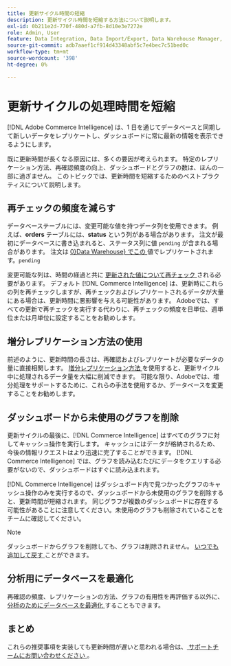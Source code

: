 ```yaml
---
title: 更新サイクル時間の短縮
description: 更新サイクル時間を短縮する方法について説明します。
exl-id: 0b211e2d-770f-480d-a7fb-8d10e3e7272e
role: Admin, User
feature: Data Integration, Data Import/Export, Data Warehouse Manager, Dashboards
source-git-commit: adb7aaef1cf914d43348abf5c7e4bec7c51bed0c
workflow-type: tm+mt
source-wordcount: '398'
ht-degree: 0%

---
```


# 更新サイクルの処理時間を短縮

[!DNL Adobe Commerce Intelligence] は、1 日を通じてデータベースと同期して新しいデータをレプリケートし、ダッシュボードに常に最新の情報を表示できるようにします。

既に更新時間が長くなる原因には、多くの要因が考えられます。 特定のレプリケーション方法、再確認頻度の向上、ダッシュボードとグラフの数は、ほんの一部に過ぎません。 このトピックでは、更新時間を短縮するためのベストプラクティスについて説明します。

## 再チェックの頻度を減らす

データベーステーブルには、変更可能な値を持つデータ列を使用できます。 例えば、**orders** テーブルには、**status** という列がある場合があります。 注文が最初にデータベースに書き込まれると、ステータス列に値 `pending` が含まれる場合があります。 注文は [0&rbrace;Data Warehouse&rbrace; でこの ](../data-analyst/data-warehouse-mgr/tour-dwm.md) 値でレプリケートされます。`pending`

変更可能な列は、時間の経過と共に [ 更新された値について再チェック ](../data-analyst/data-warehouse-mgr/cfg-data-rechecks.md) される必要があります。 デフォルト [!DNL Commerce Intelligence] は、更新時にこれらの列を再チェックしますが、再チェックおよびレプリケートされるデータが大量にある場合は、更新時間に悪影響を与える可能性があります。 Adobeでは、すべての更新で再チェックを実行する代わりに、再チェックの頻度を日単位、週単位または月単位に設定することをお勧めします。

## 増分レプリケーション方法の使用

前述のように、更新時間の長さは、再確認およびレプリケートが必要なデータの量に直接相関します。 [ 増分レプリケーション方法 ](../data-analyst/data-warehouse-mgr/cfg-replication-methods.md) を使用すると、更新サイクル中に処理されるデータ量を大幅に削減できます。 可能な限り、Adobeでは、増分処理をサポートするために、これらの手法を使用するか、データベースを変更することをお勧めします。

## ダッシュボードから未使用のグラフを削除

更新サイクルの最後に、[!DNL Commerce Intelligence] はすべてのグラフに対してキャッシュ操作を実行します。 キャッシュにはデータが格納されるため、今後の情報リクエストはより迅速に完了することができます。 [!DNL Commerce Intelligence] では、グラフを読み込むたびにデータをクエリする必要がないので、ダッシュボードはすぐに読み込まれます。

[!DNL Commerce Intelligence] はダッシュボード内で見つかったグラフのキャッシュ操作のみを実行するので、ダッシュボードから未使用のグラフを削除すると、更新時間が短縮されます。 同じグラフが複数のダッシュボードに存在する可能性があることに注意してください。未使用のグラフも削除されていることをチームに確認してください。

>[!NOTE]
>
>ダッシュボードからグラフを削除しても、グラフは削除されません。 [ いつでも追加して戻す ](../data-user/dashboards/add-charts-dashboard.md) ことができます。

## 分析用にデータベースを最適化

再確認の頻度、レプリケーションの方法、グラフの有用性を再評価する以外に、[ 分析のためにデータベースを最適化 ](../best-practices/opt-db-analysis.md) することもできます。

## まとめ

これらの推奨事項を実装しても更新時間が遅いと思われる場合は、[ サポートチームにお問い合わせください ](https://experienceleague.adobe.com/docs/commerce-knowledge-base/kb/troubleshooting/miscellaneous/mbi-service-policies.html?lang=ja)。
